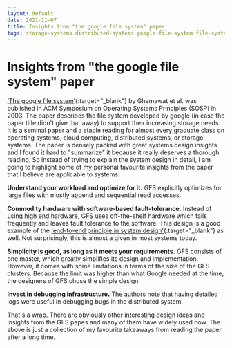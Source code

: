 ```yaml
--- 
layout: default 
date: 2021-11-07
title: Insights from "the google file system" paper
tags: storage-systems distributed-systems google-file-system file-system GFS 
---
```


<h1> Insights from "the google file system" paper </h1>

[‘The google file 
system’](https://static.googleusercontent.com/media/research.google.com/en//archive/gfs-sosp2003.pdf){:target="\_blank"}
by Ghemawat et al. was published in ACM Symposium on Operating Systems Principles (SOSP) in 2003. 
The paper describes the file system developed by google (in case the paper title 
didn't give that away) to support their increasing storage needs. 
It is a seminal paper and a staple reading for almost every graduate class 
on operating systems, cloud computing, distributed systems, 
or storage systems. The paper is densely packed with great systems design 
insights and I found it hard to "summarize" it because it really deserves 
a thorough reading. So instead of trying to explain the system design in detail, 
I am going to highlight 
some of my personal favourite insights from the paper that I believe 
are applicable to systems. 

**Understand your workload and optimize for it.** GFS explicitly optimizes for 
large files with mostly append and sequential read accesses. 

**Commodity hardware with software-based fault-tolerance.** Instead of using 
high end hardware, GFS uses off-the-shelf hardware which fails frequently 
and leaves fault tolerance to the software. This design is a 
good example of the ['end-to-end principle in system 
design'](https://web.mit.edu/Saltzer/www/publications/endtoend/endtoend.pdf){:target="\_blank"}
as well. Not surprisingly, this is almost a given in 
most systems today. 

**Simplicity is good, as long as it meets your requirements.** GFS consists of one master, which 
greatly simplifies its design and implementation. However, it comes with 
some limitations in terms of the size of the GFS clusters. Because the limit 
was higher than what Google needed at the time, the designers of GFS chose the 
simple design.

**Invest in debugging infrastructure.** The authors note that 
having detailed logs were useful in debugging bugs in the distributed 
system. 

That's a wrap. There are obviously other interesting design ideas and 
insights from the GFS papes and many of them have widely used now. 
The above is just a collection of my favourite takeaways from reading 
the paper after a long time. 
